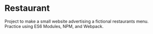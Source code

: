# Restaurant
Project to make a small website advertising a fictional restaurants menu. Practice using ES6 Modules, NPM, and Webpack.
